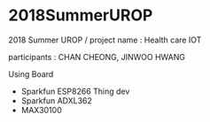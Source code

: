 # 2018SummerUROP
2018 Summer UROP / project name : Health care IOT

participants : CHAN CHEONG, JINWOO HWANG

Using Board
- Sparkfun ESP8266 Thing dev
- Sparkfun ADXL362
- MAX30100
